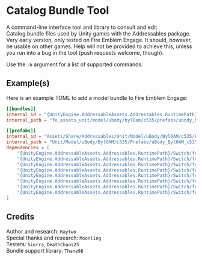 # Catalog Bundle Tool

A command-line interface tool and library to consult and edit Catalog.bundle files used by Unity games with the Addressables package.  
Very early version, only tested on Fire Emblem Engage. It should, however, be usable on other games. Help will not be provided to achieve this, unless you run into a bug in the tool (push requests welcome, though).

Use the ``-h`` argument for a list of supported commands.

## Example(s)
Here is an example TOML to add a model bundle to Fire Emblem Engage:
```toml
[[bundles]]
internal_id = "{UnityEngine.AddressableAssets.Addressables.RuntimePath}/Switch/fe_assets_unit/model/ubody/byl0am/c535/prefabs/ubody_byl0am_c535.bundle"
internal_path = "fe_assets_unit/model/ubody/byl0am/c535/prefabs/ubody_byl0am_c535_2727518c6675e8bc51a36f771de88f3f.bundle"

[[prefabs]]
internal_id = "Assets/Share/Addressables/Unit/Model/uBody/Byl0AM/c535/Prefabs/uBody_Byl0AM_c535.prefab"
internal_path = "Unit/Model/uBody/Byl0AM/c535/Prefabs/uBody_Byl0AM_c535"
dependencies = [
    "{UnityEngine.AddressableAssets.Addressables.RuntimePath}/Switch/fe_assets_unit/model/ubody/byl0am/c535/prefabs/ubody_byl0am_c535.bundle",
    "{UnityEngine.AddressableAssets.Addressables.RuntimePath}/Switch/fe_assets_unit/model/common/gradients_emblemw_metal.bundle",
    "{UnityEngine.AddressableAssets.Addressables.RuntimePath}/Switch/fe_assets_unit/model/common/gradients_emblemw_skin.bundle",
    "{UnityEngine.AddressableAssets.Addressables.RuntimePath}/Switch/fe_assets_customrp/shaders/chara/charastandard.shader.bundle",
    "{UnityEngine.AddressableAssets.Addressables.RuntimePath}/Switch/fe_assets_shaders/utils/fallbackerror.shader.bundle",
    "{UnityEngine.AddressableAssets.Addressables.RuntimePath}/Switch/fe_assets_unit/model/common/gradients_morph_metal.bundle",
    "{UnityEngine.AddressableAssets.Addressables.RuntimePath}/Switch/fe_assets_unit/model/common/gradients_emblemw_dress.bundle",
    "{UnityEngine.AddressableAssets.Addressables.RuntimePath}/Switch/fe_assets_unit/model/common/gradients_morph_dress.bundle",
]
```

## Credits
Author and research: ``Raytwo``  
Special thanks and research: ``Moonling``  
Testers: ``Sierra``, ``DeathChaos25``  
Bundle support library: ``Thane98``
